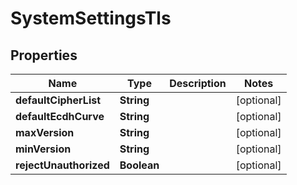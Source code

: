 # SystemSettingsTls

## Properties
Name | Type | Description | Notes
------------ | ------------- | ------------- | -------------
**defaultCipherList** | **String** |  |  [optional]
**defaultEcdhCurve** | **String** |  |  [optional]
**maxVersion** | **String** |  |  [optional]
**minVersion** | **String** |  |  [optional]
**rejectUnauthorized** | **Boolean** |  |  [optional]
